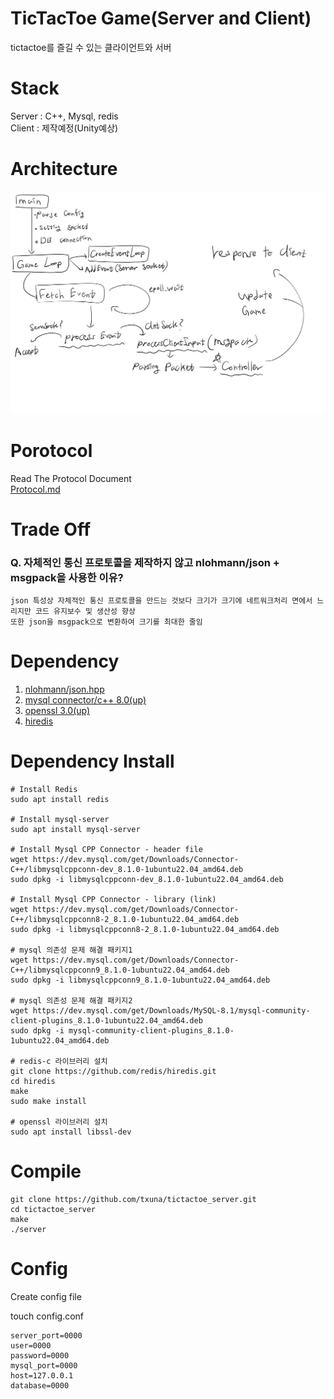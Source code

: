 # TicTacToe Game(Server and Client)
tictactoe를 즐길 수 있는 클라이언트와 서버

# Stack 
Server : C++, Mysql, redis   
Client : 제작예정(Unity예상)  

# Architecture 
![123](./image/server.jpg)

# Porotocol 
Read The Protocol Document   
[Protocol.md](./protocol.md)

# Trade Off
### Q. 자체적인 통신 프로토콜을 제작하지 않고 nlohmann/json + msgpack을 사용한 이유?  
```
json 특성상 자체적인 통신 프로토콜을 만드는 것보다 크기가 크기에 네트워크처리 면에서 느리지만 코드 유지보수 및 생산성 향상 
또한 json을 msgpack으로 변환하여 크기를 최대한 줄임
```

### 


# Dependency
1. [nlohmann/json.hpp](https://github.com/nlohmann/json)  
2. [mysql connector/c++ 8.0(up)](https://github.com/mysql/mysql-connector-cpp)  
3. [openssl 3.0(up)](https://github.com/openssl/openssl)  
4. [hiredis](https://github.com/redis/hiredis)   


# Dependency Install
```
# Install Redis 
sudo apt install redis

# Install mysql-server
sudo apt install mysql-server

# Install Mysql CPP Connector - header file 
wget https://dev.mysql.com/get/Downloads/Connector-C++/libmysqlcppconn-dev_8.1.0-1ubuntu22.04_amd64.deb
sudo dpkg -i libmysqlcppconn-dev_8.1.0-1ubuntu22.04_amd64.deb

# Install Mysql CPP Connector - library (link)
wget https://dev.mysql.com/get/Downloads/Connector-C++/libmysqlcppconn8-2_8.1.0-1ubuntu22.04_amd64.deb
sudo dpkg -i libmysqlcppconn8-2_8.1.0-1ubuntu22.04_amd64.deb

# mysql 의존성 문제 해결 패키지1
wget https://dev.mysql.com/get/Downloads/Connector-C++/libmysqlcppconn9_8.1.0-1ubuntu22.04_amd64.deb
sudo dpkg -i libmysqlcppconn9_8.1.0-1ubuntu22.04_amd64.deb

# mysql 의존성 문제 해결 패키지2
wget https://dev.mysql.com/get/Downloads/MySQL-8.1/mysql-community-client-plugins_8.1.0-1ubuntu22.04_amd64.deb
sudo dpkg -i mysql-community-client-plugins_8.1.0-1ubuntu22.04_amd64.deb

# redis-c 라이브러리 설치 
git clone https://github.com/redis/hiredis.git
cd hiredis
make 
sudo make install 

# openssl 라이브러리 설치
sudo apt install libssl-dev
```

# Compile 
```
git clone https://github.com/txuna/tictactoe_server.git
cd tictactoe_server
make
./server
```

# Config 
Create config file

touch config.conf
```
server_port=0000
user=0000
password=0000
mysql_port=0000
host=127.0.0.1
database=0000
```